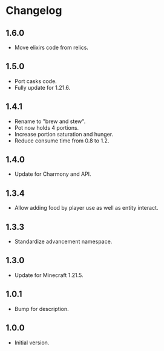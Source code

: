 # Changelog

## 1.6.0

- Move elixirs code from relics.

## 1.5.0

- Port casks code.
- Fully update for 1.21.6.

## 1.4.1

- Rename to "brew and stew".
- Pot now holds 4 portions.
- Increase portion saturation and hunger.
- Reduce consume time from 0.8 to 1.2.

## 1.4.0

- Update for Charmony and API.

## 1.3.4

- Allow adding food by player use as well as entity interact.

## 1.3.3

- Standardize advancement namespace.

## 1.3.0

- Update for Minecraft 1.21.5.

## 1.0.1

- Bump for description. 

## 1.0.0

- Initial version.